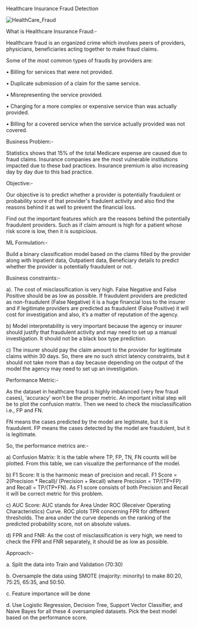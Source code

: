 Healthcare Insurance Fraud Detection


![HealthCare_Fraud](https://github.com/abhishekshah25/Healthcare_Fraud/assets/147745895/89925f10-48c0-4691-967d-16004b7d12c0)




What is Healthcare Insurance Fraud:-


Healthcare fraud is an organized crime which involves peers of providers, physicians, beneficiaries acting together to make fraud claims.

Some of the most common types of frauds by providers are: 

•	Billing for services that were not provided.

•	Duplicate submission of a claim for the same service. 

•	Misrepresenting the service provided. 

•	Charging for a more complex or expensive service than was actually provided. 

•	Billing for a covered service when the service actually provided was not covered.

Business Problem:-

Statistics shows that 15% of the total Medicare expense are caused due to fraud claims. Insurance companies are the most vulnerable institutions impacted due to these bad practices. Insurance premium is also increasing day by day due to this bad practice.

Objective:-

Our objective is to predict whether a provider is potentially fraudulent or probability score of that provider's fradulent activity and also find the reasons behind it as well to prevent the financial loss.

Find out the important features which are the reasons behind the potentially fraudulent providers. Such as if claim amount is high for a patient whose risk score is low, then it is suspicious.

ML Formulation:-

Build a binary classification model based on the claims filled by the provider along with Inpatient data, Outpatient data, Beneficiary details to predict whether the provider is potentially fraudulent or not.

Business constraints:-

a).	The cost of misclassification is very high. False Negative and False Positive should be as low as possible. If fraudulent providers are predicted as non-fraudulent (False Negative) it is a huge financial loss to the insurer and if legitimate providers are predicted as fraudulent (False Positive) it will cost for investigation and also, it’s a matter of reputation of the agency.

b)	Model interpretability is very important because the agency or insurer should justify that fraudulent activity and may need to set up a manual investigation. It should not be a black box type prediction.

c) 	The insurer should pay the claim amount to the provider for legitimate claims within 30 days. So, there are no such strict latency constraints, but it should not take more than a day because depending on the output of the model the agency may need to set up an investigation.

Performance Metric:-

As the dataset in healthcare fraud is highly imbalanced (very few fraud cases), ‘accuracy’ won’t be the proper metric. An important initial step will be to plot the confusion matrix. Then we need to check the misclassification i.e., FP and FN. 

FN means the cases predicted by the model are legitimate, but it is fraudulent. FP means the cases detected by the model are fraudulent, but it is legitimate.

So, the performance metrics are:-

a) Confusion Matrix: It is the table where TP, FP, TN, FN counts will be plotted. From this table, we can visualize the performance of the model.

b) F1 Score: It is the harmonic mean of precision and recall.
F1 Score = 2(Precision * Recall)/ (Precision + Recall)
where Precision = TP/(TP+FP) and Recall = TP/(TP+FN). As F1 score consists of both Precision and Recall it will be correct metric for this problem.

c) AUC Score: AUC stands for Area Under ROC (Receiver Operating Characteristics) Curve. ROC plots TPR concerning FPR for different thresholds. The area under the curve depends on the ranking of the predicted probability score, not on absolute values.

d) FPR and FNR: As the cost of misclassification is very high, we need to check the FPR and FNR separately, it should be as low as possible.


Approach:-

a. 	Split the data into Train and Validation (70:30)

b. 	Oversample the data using SMOTE (majority: minority) to make 80:20, 75:25, 65:35, and 50:50.

c.	Feature importance will be done

d. 	Use Logistic Regression, Decision Tree, Support Vector Classifier, and Naive Bayes for all these 4 oversampled datasets. Pick the best model based on the performance score.
